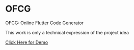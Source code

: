 # OFCG
OFCG: Online Flutter Code Generator

This work is only a technical expression of the project idea

<a href="https://sujanavan.github.io/ofcg/" target="_blank" >Click Here for Demo</a>
